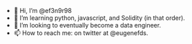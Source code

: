 - 👋 Hi, I’m @ef3n9r98
- 🌱 I’m learning python, javascript, and Solidity (in that order). 
- 💞️ I’m looking to eventually become a data engineer.
- 📫 How to reach me: on twitter at @eugenefds.

<!---
ef3n9r98/ef3n9r98 is a ✨ special ✨ repository because its `README.md` (this file) appears on your GitHub profile.
You can click the Preview link to take a look at your changes.
--->
